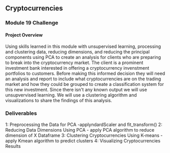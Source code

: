 ## Cryptocurrencies
### Module 19 Challenge


#### Project Overview
   Using skills learned in this module with unsupervised learning, processing and clustering data, reducing dimensions, and reducing the principal components using PCA     to create an analysis for clients who are preparing to break into the cryptocurrency market. The client is a prominent investment bank interested in offering a 
  cryptocurrency invenstment portfolios to customers. Before making this informed decision they will need an analysis and report to include what cryptocurrencies are on 
  the trading market and how they could be grouped to create a classification system for this new investment. Since there isn't any known output we will use 
  unsupvervised learning. We will use a clustering algorithm and visualizations to share the findings of this analysis. 


### Deliverables
1: Preprocessing the Data for PCA -applyndardScaler and fit_transform()
2: Reducing Data Dimensions Using PCA - apply PCA algorithm to reduce dimension of X Dataframe
3: Clustering Cryptocurrencies Using K-means - apply Kmean algorithm to predict clusters
4: Visualizing Cryptocurrencies Results


